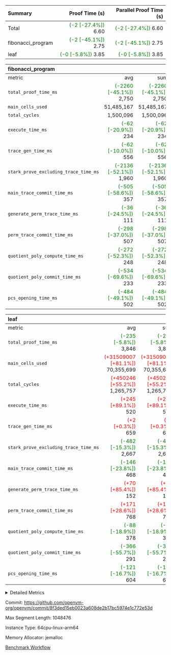 | Summary | Proof Time (s) | Parallel Proof Time (s) |
|:---|---:|---:|
| Total | <span style='color: green'>(-2 [-27.4%])</span> 6.60 | <span style='color: green'>(-2 [-27.4%])</span> 6.60 |
| fibonacci_program | <span style='color: green'>(-2 [-45.1%])</span> 2.75 | <span style='color: green'>(-2 [-45.1%])</span> 2.75 |
| leaf | <span style='color: green'>(-0 [-5.8%])</span> 3.85 | <span style='color: green'>(-0 [-5.8%])</span> 3.85 |


| fibonacci_program |||||
|:---|---:|---:|---:|---:|
|metric|avg|sum|max|min|
| `total_proof_time_ms ` | <span style='color: green'>(-2260 [-45.1%])</span> 2,750 | <span style='color: green'>(-2260 [-45.1%])</span> 2,750 | <span style='color: green'>(-2260 [-45.1%])</span> 2,750 | <span style='color: green'>(-2260 [-45.1%])</span> 2,750 |
| `main_cells_used     ` |  51,485,167 |  51,485,167 |  51,485,167 |  51,485,167 |
| `total_cycles        ` |  1,500,096 |  1,500,096 |  1,500,096 |  1,500,096 |
| `execute_time_ms     ` | <span style='color: green'>(-62 [-20.9%])</span> 234 | <span style='color: green'>(-62 [-20.9%])</span> 234 | <span style='color: green'>(-62 [-20.9%])</span> 234 | <span style='color: green'>(-62 [-20.9%])</span> 234 |
| `trace_gen_time_ms   ` | <span style='color: green'>(-62 [-10.0%])</span> 556 | <span style='color: green'>(-62 [-10.0%])</span> 556 | <span style='color: green'>(-62 [-10.0%])</span> 556 | <span style='color: green'>(-62 [-10.0%])</span> 556 |
| `stark_prove_excluding_trace_time_ms` | <span style='color: green'>(-2136 [-52.1%])</span> 1,960 | <span style='color: green'>(-2136 [-52.1%])</span> 1,960 | <span style='color: green'>(-2136 [-52.1%])</span> 1,960 | <span style='color: green'>(-2136 [-52.1%])</span> 1,960 |
| `main_trace_commit_time_ms` | <span style='color: green'>(-505 [-58.6%])</span> 357 | <span style='color: green'>(-505 [-58.6%])</span> 357 | <span style='color: green'>(-505 [-58.6%])</span> 357 | <span style='color: green'>(-505 [-58.6%])</span> 357 |
| `generate_perm_trace_time_ms` | <span style='color: green'>(-36 [-24.5%])</span> 111 | <span style='color: green'>(-36 [-24.5%])</span> 111 | <span style='color: green'>(-36 [-24.5%])</span> 111 | <span style='color: green'>(-36 [-24.5%])</span> 111 |
| `perm_trace_commit_time_ms` | <span style='color: green'>(-298 [-37.0%])</span> 507 | <span style='color: green'>(-298 [-37.0%])</span> 507 | <span style='color: green'>(-298 [-37.0%])</span> 507 | <span style='color: green'>(-298 [-37.0%])</span> 507 |
| `quotient_poly_compute_time_ms` | <span style='color: green'>(-272 [-52.3%])</span> 248 | <span style='color: green'>(-272 [-52.3%])</span> 248 | <span style='color: green'>(-272 [-52.3%])</span> 248 | <span style='color: green'>(-272 [-52.3%])</span> 248 |
| `quotient_poly_commit_time_ms` | <span style='color: green'>(-534 [-69.6%])</span> 233 | <span style='color: green'>(-534 [-69.6%])</span> 233 | <span style='color: green'>(-534 [-69.6%])</span> 233 | <span style='color: green'>(-534 [-69.6%])</span> 233 |
| `pcs_opening_time_ms ` | <span style='color: green'>(-484 [-49.1%])</span> 502 | <span style='color: green'>(-484 [-49.1%])</span> 502 | <span style='color: green'>(-484 [-49.1%])</span> 502 | <span style='color: green'>(-484 [-49.1%])</span> 502 |

| leaf |||||
|:---|---:|---:|---:|---:|
|metric|avg|sum|max|min|
| `total_proof_time_ms ` | <span style='color: green'>(-235 [-5.8%])</span> 3,846 | <span style='color: green'>(-235 [-5.8%])</span> 3,846 | <span style='color: green'>(-235 [-5.8%])</span> 3,846 | <span style='color: green'>(-235 [-5.8%])</span> 3,846 |
| `main_cells_used     ` | <span style='color: red'>(+31509007 [+81.1%])</span> 70,355,699 | <span style='color: red'>(+31509007 [+81.1%])</span> 70,355,699 | <span style='color: red'>(+31509007 [+81.1%])</span> 70,355,699 | <span style='color: red'>(+31509007 [+81.1%])</span> 70,355,699 |
| `total_cycles        ` | <span style='color: red'>(+450246 [+55.2%])</span> 1,265,757 | <span style='color: red'>(+450246 [+55.2%])</span> 1,265,757 | <span style='color: red'>(+450246 [+55.2%])</span> 1,265,757 | <span style='color: red'>(+450246 [+55.2%])</span> 1,265,757 |
| `execute_time_ms     ` | <span style='color: red'>(+245 [+89.1%])</span> 520 | <span style='color: red'>(+245 [+89.1%])</span> 520 | <span style='color: red'>(+245 [+89.1%])</span> 520 | <span style='color: red'>(+245 [+89.1%])</span> 520 |
| `trace_gen_time_ms   ` | <span style='color: red'>(+2 [+0.3%])</span> 659 | <span style='color: red'>(+2 [+0.3%])</span> 659 | <span style='color: red'>(+2 [+0.3%])</span> 659 | <span style='color: red'>(+2 [+0.3%])</span> 659 |
| `stark_prove_excluding_trace_time_ms` | <span style='color: green'>(-482 [-15.3%])</span> 2,667 | <span style='color: green'>(-482 [-15.3%])</span> 2,667 | <span style='color: green'>(-482 [-15.3%])</span> 2,667 | <span style='color: green'>(-482 [-15.3%])</span> 2,667 |
| `main_trace_commit_time_ms` | <span style='color: green'>(-146 [-23.8%])</span> 468 | <span style='color: green'>(-146 [-23.8%])</span> 468 | <span style='color: green'>(-146 [-23.8%])</span> 468 | <span style='color: green'>(-146 [-23.8%])</span> 468 |
| `generate_perm_trace_time_ms` | <span style='color: red'>(+70 [+85.4%])</span> 152 | <span style='color: red'>(+70 [+85.4%])</span> 152 | <span style='color: red'>(+70 [+85.4%])</span> 152 | <span style='color: red'>(+70 [+85.4%])</span> 152 |
| `perm_trace_commit_time_ms` | <span style='color: red'>(+171 [+28.6%])</span> 768 | <span style='color: red'>(+171 [+28.6%])</span> 768 | <span style='color: red'>(+171 [+28.6%])</span> 768 | <span style='color: red'>(+171 [+28.6%])</span> 768 |
| `quotient_poly_compute_time_ms` | <span style='color: green'>(-88 [-18.9%])</span> 378 | <span style='color: green'>(-88 [-18.9%])</span> 378 | <span style='color: green'>(-88 [-18.9%])</span> 378 | <span style='color: green'>(-88 [-18.9%])</span> 378 |
| `quotient_poly_commit_time_ms` | <span style='color: green'>(-366 [-55.7%])</span> 291 | <span style='color: green'>(-366 [-55.7%])</span> 291 | <span style='color: green'>(-366 [-55.7%])</span> 291 | <span style='color: green'>(-366 [-55.7%])</span> 291 |
| `pcs_opening_time_ms ` | <span style='color: green'>(-121 [-16.7%])</span> 604 | <span style='color: green'>(-121 [-16.7%])</span> 604 | <span style='color: green'>(-121 [-16.7%])</span> 604 | <span style='color: green'>(-121 [-16.7%])</span> 604 |



<details>
<summary>Detailed Metrics</summary>

| group | num_segments | keygen_time_ms | commit_exe_time_ms |
| --- | --- | --- | --- |
| fibonacci_program | 1 | 240 | 4 | 

| group | air_name | quotient_deg | interactions | constraints |
| --- | --- | --- | --- | --- |
| fibonacci_program | AccessAdapterAir<16> | 2 | 5 | 12 | 
| fibonacci_program | AccessAdapterAir<2> | 2 | 5 | 12 | 
| fibonacci_program | AccessAdapterAir<32> | 2 | 5 | 12 | 
| fibonacci_program | AccessAdapterAir<4> | 2 | 5 | 12 | 
| fibonacci_program | AccessAdapterAir<64> | 2 | 5 | 12 | 
| fibonacci_program | AccessAdapterAir<8> | 2 | 5 | 12 | 
| fibonacci_program | BitwiseOperationLookupAir<8> | 2 | 2 | 4 | 
| fibonacci_program | MemoryMerkleAir<8> | 2 | 4 | 39 | 
| fibonacci_program | PersistentBoundaryAir<8> | 2 | 3 | 6 | 
| fibonacci_program | PhantomAir | 2 | 3 | 5 | 
| fibonacci_program | Poseidon2PeripheryAir<BabyBearParameters>, 1> | 2 | 1 | 286 | 
| fibonacci_program | ProgramAir | 1 | 1 | 4 | 
| fibonacci_program | RangeTupleCheckerAir<2> | 1 | 1 | 4 | 
| fibonacci_program | Rv32HintStoreAir | 2 | 18 | 28 | 
| fibonacci_program | VariableRangeCheckerAir | 1 | 1 | 4 | 
| fibonacci_program | VmAirWrapper<Rv32BaseAluAdapterAir, BaseAluCoreAir<4, 8> | 2 | 20 | 37 | 
| fibonacci_program | VmAirWrapper<Rv32BaseAluAdapterAir, LessThanCoreAir<4, 8> | 2 | 18 | 40 | 
| fibonacci_program | VmAirWrapper<Rv32BaseAluAdapterAir, ShiftCoreAir<4, 8> | 2 | 24 | 91 | 
| fibonacci_program | VmAirWrapper<Rv32BranchAdapterAir, BranchEqualCoreAir<4> | 2 | 11 | 20 | 
| fibonacci_program | VmAirWrapper<Rv32BranchAdapterAir, BranchLessThanCoreAir<4, 8> | 2 | 13 | 35 | 
| fibonacci_program | VmAirWrapper<Rv32CondRdWriteAdapterAir, Rv32JalLuiCoreAir> | 2 | 10 | 18 | 
| fibonacci_program | VmAirWrapper<Rv32JalrAdapterAir, Rv32JalrCoreAir> | 2 | 16 | 20 | 
| fibonacci_program | VmAirWrapper<Rv32LoadStoreAdapterAir, LoadSignExtendCoreAir<4, 8> | 2 | 18 | 33 | 
| fibonacci_program | VmAirWrapper<Rv32LoadStoreAdapterAir, LoadStoreCoreAir<4> | 2 | 17 | 40 | 
| fibonacci_program | VmAirWrapper<Rv32MultAdapterAir, DivRemCoreAir<4, 8> | 2 | 25 | 84 | 
| fibonacci_program | VmAirWrapper<Rv32MultAdapterAir, MulHCoreAir<4, 8> | 2 | 24 | 31 | 
| fibonacci_program | VmAirWrapper<Rv32MultAdapterAir, MultiplicationCoreAir<4, 8> | 2 | 19 | 19 | 
| fibonacci_program | VmAirWrapper<Rv32RdWriteAdapterAir, Rv32AuipcCoreAir> | 2 | 12 | 14 | 
| fibonacci_program | VmConnectorAir | 2 | 5 | 10 | 
| leaf | AccessAdapterAir<2> | 2 | 5 | 12 | 
| leaf | AccessAdapterAir<4> | 2 | 5 | 12 | 
| leaf | AccessAdapterAir<8> | 2 | 5 | 12 | 
| leaf | FriReducedOpeningAir | 2 | 39 | 70 | 
| leaf | JalRangeCheckAir | 2 | 9 | 14 | 
| leaf | NativePoseidon2Air<BabyBearParameters>, 1> | 2 | 136 | 571 | 
| leaf | PhantomAir | 2 | 3 | 5 | 
| leaf | ProgramAir | 1 | 1 | 4 | 
| leaf | VariableRangeCheckerAir | 1 | 1 | 4 | 
| leaf | VmAirWrapper<AluNativeAdapterAir, FieldArithmeticCoreAir> | 2 | 15 | 27 | 
| leaf | VmAirWrapper<BranchNativeAdapterAir, BranchEqualCoreAir<1> | 2 | 11 | 25 | 
| leaf | VmAirWrapper<NativeAdapterAir<2, 0>, PublicValuesCoreAir> | 2 | 11 | 30 | 
| leaf | VmAirWrapper<NativeLoadStoreAdapterAir<1>, NativeLoadStoreCoreAir<1> | 2 | 15 | 20 | 
| leaf | VmAirWrapper<NativeLoadStoreAdapterAir<4>, NativeLoadStoreCoreAir<4> | 2 | 15 | 20 | 
| leaf | VmAirWrapper<NativeVectorizedAdapterAir<4>, FieldExtensionCoreAir> | 2 | 15 | 27 | 
| leaf | VmConnectorAir | 2 | 5 | 10 | 
| leaf | VolatileBoundaryAir | 2 | 4 | 17 | 

| group | air_name | idx | rows | prep_cols | perm_cols | main_cols | cells |
| --- | --- | --- | --- | --- | --- | --- | --- |
| leaf | AccessAdapterAir<2> | 0 | 262,144 |  | 16 | 11 | 7,077,888 | 
| leaf | AccessAdapterAir<4> | 0 | 131,072 |  | 16 | 13 | 3,801,088 | 
| leaf | AccessAdapterAir<8> | 0 | 4,096 |  | 16 | 17 | 135,168 | 
| leaf | FriReducedOpeningAir | 0 | 524,288 |  | 84 | 27 | 58,195,968 | 
| leaf | JalRangeCheckAir | 0 | 65,536 |  | 28 | 12 | 2,621,440 | 
| leaf | NativePoseidon2Air<BabyBearParameters>, 1> | 0 | 65,536 |  | 312 | 399 | 46,596,096 | 
| leaf | PhantomAir | 0 | 32,768 |  | 12 | 6 | 589,824 | 
| leaf | ProgramAir | 0 | 131,072 |  | 8 | 10 | 2,359,296 | 
| leaf | VariableRangeCheckerAir | 0 | 262,144 | 2 | 8 | 1 | 2,359,296 | 
| leaf | VmAirWrapper<AluNativeAdapterAir, FieldArithmeticCoreAir> | 0 | 1,048,576 |  | 36 | 29 | 68,157,440 | 
| leaf | VmAirWrapper<BranchNativeAdapterAir, BranchEqualCoreAir<1> | 0 | 131,072 |  | 28 | 23 | 6,684,672 | 
| leaf | VmAirWrapper<NativeAdapterAir<2, 0>, PublicValuesCoreAir> | 0 | 64 |  | 28 | 27 | 3,520 | 
| leaf | VmAirWrapper<NativeLoadStoreAdapterAir<1>, NativeLoadStoreCoreAir<1> | 0 | 524,288 |  | 40 | 21 | 31,981,568 | 
| leaf | VmAirWrapper<NativeLoadStoreAdapterAir<4>, NativeLoadStoreCoreAir<4> | 0 | 131,072 |  | 40 | 27 | 8,781,824 | 
| leaf | VmAirWrapper<NativeVectorizedAdapterAir<4>, FieldExtensionCoreAir> | 0 | 131,072 |  | 36 | 38 | 9,699,328 | 
| leaf | VmConnectorAir | 0 | 2 | 1 | 16 | 5 | 42 | 
| leaf | VolatileBoundaryAir | 0 | 131,072 |  | 12 | 11 | 3,014,656 | 

| group | air_name | segment | rows | prep_cols | perm_cols | main_cols | cells |
| --- | --- | --- | --- | --- | --- | --- | --- |
| fibonacci_program | AccessAdapterAir<8> | 0 | 32 |  | 16 | 17 | 1,056 | 
| fibonacci_program | BitwiseOperationLookupAir<8> | 0 | 65,536 | 3 | 8 | 2 | 655,360 | 
| fibonacci_program | MemoryMerkleAir<8> | 0 | 256 |  | 16 | 32 | 12,288 | 
| fibonacci_program | PersistentBoundaryAir<8> | 0 | 32 |  | 12 | 20 | 1,024 | 
| fibonacci_program | PhantomAir | 0 | 1 |  | 12 | 6 | 18 | 
| fibonacci_program | Poseidon2PeripheryAir<BabyBearParameters>, 1> | 0 | 256 |  | 8 | 300 | 78,848 | 
| fibonacci_program | ProgramAir | 0 | 4,096 |  | 8 | 10 | 73,728 | 
| fibonacci_program | RangeTupleCheckerAir<2> | 0 | 524,288 | 2 | 8 | 1 | 4,718,592 | 
| fibonacci_program | Rv32HintStoreAir | 0 | 4 |  | 44 | 32 | 304 | 
| fibonacci_program | VariableRangeCheckerAir | 0 | 262,144 | 2 | 8 | 1 | 2,359,296 | 
| fibonacci_program | VmAirWrapper<Rv32BaseAluAdapterAir, BaseAluCoreAir<4, 8> | 0 | 1,048,576 |  | 52 | 36 | 92,274,688 | 
| fibonacci_program | VmAirWrapper<Rv32BaseAluAdapterAir, LessThanCoreAir<4, 8> | 0 | 524,288 |  | 40 | 37 | 40,370,176 | 
| fibonacci_program | VmAirWrapper<Rv32BranchAdapterAir, BranchEqualCoreAir<4> | 0 | 262,144 |  | 28 | 26 | 14,155,776 | 
| fibonacci_program | VmAirWrapper<Rv32BranchAdapterAir, BranchLessThanCoreAir<4, 8> | 0 | 8 |  | 32 | 32 | 512 | 
| fibonacci_program | VmAirWrapper<Rv32CondRdWriteAdapterAir, Rv32JalLuiCoreAir> | 0 | 131,072 |  | 28 | 18 | 6,029,312 | 
| fibonacci_program | VmAirWrapper<Rv32JalrAdapterAir, Rv32JalrCoreAir> | 0 | 16 |  | 36 | 28 | 1,024 | 
| fibonacci_program | VmAirWrapper<Rv32LoadStoreAdapterAir, LoadStoreCoreAir<4> | 0 | 16 |  | 52 | 41 | 1,488 | 
| fibonacci_program | VmAirWrapper<Rv32RdWriteAdapterAir, Rv32AuipcCoreAir> | 0 | 8 |  | 28 | 20 | 384 | 
| fibonacci_program | VmConnectorAir | 0 | 2 | 1 | 16 | 5 | 42 | 

| group | idx | trace_gen_time_ms | total_proof_time_ms | total_cycles | total_cells | stark_prove_excluding_trace_time_ms | quotient_poly_compute_time_ms | quotient_poly_commit_time_ms | perm_trace_commit_time_ms | pcs_opening_time_ms | main_trace_commit_time_ms | main_cells_used | generate_perm_trace_time_ms | execute_time_ms |
| --- | --- | --- | --- | --- | --- | --- | --- | --- | --- | --- | --- | --- | --- | --- |
| leaf | 0 | 659 | 3,846 | 1,265,757 | 252,059,114 | 2,667 | 378 | 291 | 768 | 604 | 468 | 70,355,699 | 152 | 520 | 

| group | segment | trace_gen_time_ms | total_proof_time_ms | total_cycles | total_cells | stark_prove_excluding_trace_time_ms | quotient_poly_compute_time_ms | quotient_poly_commit_time_ms | perm_trace_commit_time_ms | pcs_opening_time_ms | main_trace_commit_time_ms | main_cells_used | generate_perm_trace_time_ms | execute_time_ms |
| --- | --- | --- | --- | --- | --- | --- | --- | --- | --- | --- | --- | --- | --- | --- |
| fibonacci_program | 0 | 556 | 2,750 | 1,500,096 | 160,733,916 | 1,960 | 248 | 233 | 507 | 502 | 357 | 51,485,167 | 111 | 234 | 

</details>


Commit: https://github.com/openvm-org/openvm/commit/8f3ded15eb0023a608de2b17bc5974e1c772e53d

Max Segment Length: 1048476

Instance Type: 64cpu-linux-arm64

Memory Allocator: jemalloc

[Benchmark Workflow](https://github.com/openvm-org/openvm/actions/runs/13803688608)
